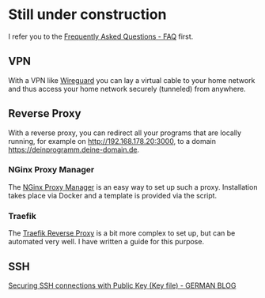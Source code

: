 # Still under construction

I refer you to the [Frequently Asked Questions - FAQ](/start/faq) first.

## VPN
With a VPN like [Wireguard](/software/wireguard) you can lay a virtual cable to your home network and thus access your home network securely (tunneled) from anywhere.

## Reverse Proxy
With a reverse proxy, you can redirect all your programs that are locally running, for example on http://192.168.178.20:3000, to a domain https://deinprogramm.deine-domain.de.

### NGinx Proxy Manager
The [NGinx Proxy Manager](https://nginxproxymanager.com/) is an easy way to set up such a proxy. Installation takes place via Docker and a template is provided via the script.

### Traefik
The [Traefik Reverse Proxy](/software/traefik) is a bit more complex to set up, but can be automated very well. I have written a guide for this purpose.


## SSH
[Securing SSH connections with Public Key (Key file) - GERMAN BLOG](https://ei23.de/smarthome/ssh-verbindungen-mit-public-key-verfahren-absichern/) 



